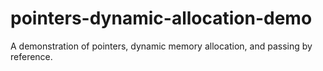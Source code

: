 # pointers-dynamic-allocation-demo
A demonstration of pointers, dynamic memory allocation, and passing by reference.
